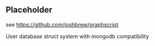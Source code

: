 ## Placeholder

see https://github.com/joshbrew/graphscript

User database struct system with mongodb compatibility
